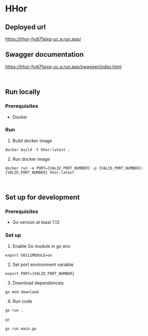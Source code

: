 # HHor

## Deployed url
https://hhor-fydi7fajxq-uc.a.run.app/

## Swagger documentation
https://hhor-fydi7fajxq-uc.a.run.app/swagger/index.html

<br/>

## Run locally
### Prerequisites
- Docker

### Run
1. Build docker image
```
docker build -t hhor:latest .
```

2. Run docker image
```
docker run -e PORT={VALID_PORT_NUMBER} -p {VALID_PORT_NUMBER}:{VALID_PORT_NUMBER} hhor:latest
```

<br/>

## Set up for development
### Prerequisites
- Go version at least 1.13

### Set up
1. Enable Go module in go env
```
export GO111MODULE=on
```

2. Set port environment variable
```
export PORT={VALID_PORT_NUMBER}
```

3. Download dependencies
```
go mod download
```

4. Run code
```
go run .
```
or 
```
go run main.go
```